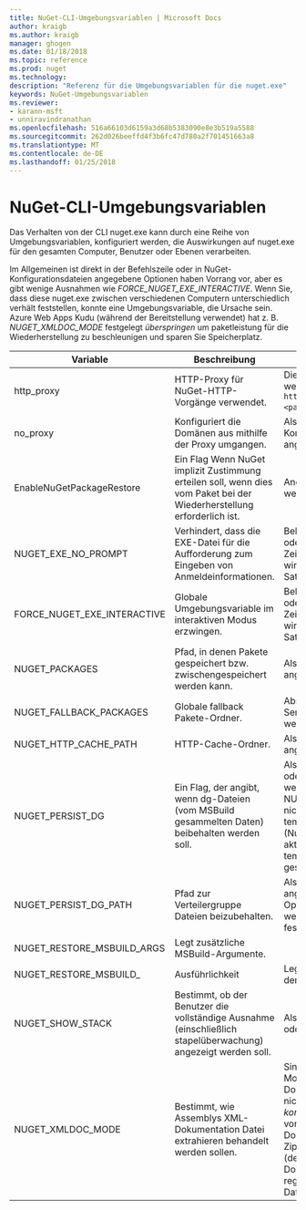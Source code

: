 ```yaml
---
title: NuGet-CLI-Umgebungsvariablen | Microsoft Docs
author: kraigb
ms.author: kraigb
manager: ghogen
ms.date: 01/18/2018
ms.topic: reference
ms.prod: nuget
ms.technology: 
description: "Referenz für die Umgebungsvariablen für die nuget.exe"
keywords: NuGet-Umgebungsvariablen
ms.reviewer:
- karann-msft
- unniravindranathan
ms.openlocfilehash: 516a66103d6159a3d68b5383090e8e3b519a5588
ms.sourcegitcommit: 262d026beeffd4f3b6fc47d780a2f701451663a8
ms.translationtype: MT
ms.contentlocale: de-DE
ms.lasthandoff: 01/25/2018
---
```

# <a name="nuget-cli-environment-variables"></a>NuGet-CLI-Umgebungsvariablen

Das Verhalten von der CLI nuget.exe kann durch eine Reihe von Umgebungsvariablen, konfiguriert werden, die Auswirkungen auf nuget.exe für den gesamten Computer, Benutzer oder Ebenen verarbeiten.

Im Allgemeinen ist direkt in der Befehlszeile oder in NuGet-Konfigurationsdateien angegebene Optionen haben Vorrang vor, aber es gibt wenige Ausnahmen wie *FORCE_NUGET_EXE_INTERACTIVE*. Wenn Sie, dass diese nuget.exe zwischen verschiedenen Computern unterschiedlich verhält feststellen, konnte eine Umgebungsvariable, die Ursache sein. Azure Web Apps Kudu (während der Bereitstellung verwendet) hat z. B. *NUGET_XMLDOC_MODE* festgelegt *überspringen* um paketleistung für die Wiederherstellung zu beschleunigen und sparen Sie Speicherplatz.

| Variable | Beschreibung | Hinweise |
| --- | --- | --- |
| http_proxy | HTTP-Proxy für NuGet-HTTP-Vorgänge verwendet. | Dies würde angegeben werden, als `http://<username>:<password>@proxy.com`. |
| no_proxy | Konfiguriert die Domänen aus mithilfe der Proxy umgangen. | Als Domänen, die durch Kommas (,) getrennt angegeben werden. |
| EnableNuGetPackageRestore | Ein Flag Wenn NuGet implizit Zustimmung erteilen soll, wenn dies vom Paket bei der Wiederherstellung erforderlich ist. | Angegebene Kennzeichen werden angegeben. | als *"true"* oder *1*, ein anderer Wert als Flag nicht festgelegt. |
| NUGET_EXE_NO_PROMPT | Verhindert, dass die EXE-Datei für die Aufforderung zum Eingeben von Anmeldeinformationen.| Beliebiger Wert außer null oder eine leere Zeichenfolge behandelt wird, als dies Kennzeichen Satz / "true". |
FORCE_NUGET_EXE_INTERACTIVE | Globale Umgebungsvariable im interaktiven Modus erzwingen. | Beliebiger Wert außer null oder eine leere Zeichenfolge behandelt wird, als dies Kennzeichen Satz / "true". |
| NUGET_PACKAGES | Pfad, in denen Pakete gespeichert bzw. zwischengespeichert werden kann. | Als absoluter Pfad angegeben. |
| NUGET_FALLBACK_PACKAGES | Globale fallback Pakete-Ordner. | Absolute Pfade durch Semikolon (;) getrennt werden. |
| NUGET_HTTP_CACHE_PATH | HTTP-Cache-Ordner. | Als absoluter Pfad angegeben. |
| NUGET_PERSIST_DG | Ein Flag, der angibt, wenn dg-Dateien (vom MSBuild gesammelten Daten) beibehalten werden soll. | Als angegebenen *"true"* oder *"false"* (Standard), wenn NUGET_PERSIST_DG_PATH nicht festgelegt werden in temporären Verzeichnis (NuGetScratch Ordner im aktuellen Umgebung temporären Verzeichnis) gespeichert werden. |
| NUGET_PERSIST_DG_PATH | Pfad zur Verteilergruppe Dateien beizubehalten. | Als absoluter Pfad angegeben, wird diese Option nur verwendet, wenn *NUGET_PERSIST_DG* festgelegt ist auf "true". |
| NUGET_RESTORE_MSBUILD_ARGS | Legt zusätzliche MSBuild-Argumente. |
| NUGET_RESTORE_MSBUILD_| Ausführlichkeit |Legt die Ausführlichkeit der MSBuild-Protokoll. | Standardmäßig wird *stillen* ("/ V: Q"). Mögliche Werte *Q [Uiet]*, *m [mindestens]*, *n [Ormal]*, *d [etaillierte]*, und *Diag [Nostic]*. |
| NUGET_SHOW_STACK | Bestimmt, ob der Benutzer die vollständige Ausnahme (einschließlich stapelüberwachung) angezeigt werden soll. | Als angegebenen *"true"* oder *"false"* (Standard). |
| NUGET_XMLDOC_MODE | Bestimmt, wie Assemblys XML-Dokumentation Datei extrahieren behandelt werden sollen. | Sind Sie unterstützten Modi *überspringen* (XML-Dokumentationsdateien nicht extrahieren), *komprimieren* (Speichern von XML-Dokumentationsdateien als Zip-Archiv) oder *keine* (default, XML-Dokumentationsdateien als reguläre behandeln -Dateien). |
